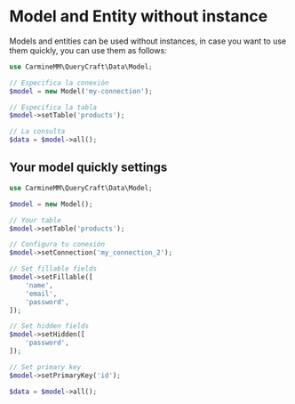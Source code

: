 # Model and Entity without instance

Models and entities can be used without instances, in case you want to use them quickly, you can use them as follows:

```php
use CarmineMM\QueryCraft\Data\Model;

// Especifica la conexión
$model = new Model('my-connection');

// Especifica la tabla
$model->setTable('products');

// La consulta
$data = $model->all();
```

## Your model quickly settings

```php
use CarmineMM\QueryCraft\Data\Model;

$model = new Model();

// Your table
$model->setTable('products');

// Configura tu conexión
$model->setConnection('my_connection_2');

// Set fillable fields
$model->setFillable([
    'name',
    'email',
    'password',
]);

// Set hidden fields
$model->setHidden([
    'password',
]);

// Set primary key
$model->setPrimaryKey('id');

$data = $model->all();
```
